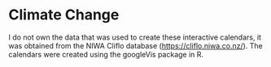 # Climate Change
I do not own the data that was used to create these interactive calendars, it was obtained from the NIWA Cliflo database (https://cliflo.niwa.co.nz/). 
The calendars were created using the googleVis package in R.

